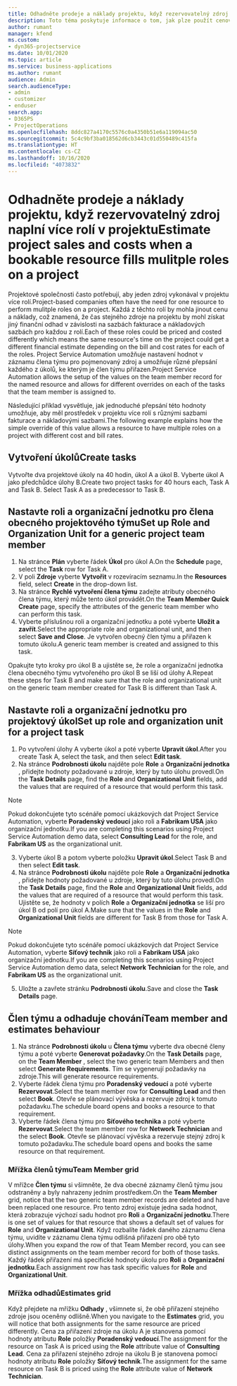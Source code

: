 ```yaml
---
title: Odhadněte prodeje a náklady projektu, když rezervovatelný zdroj naplní více rolí v projektu
description: Toto téma poskytuje informace o tom, jak plze použít cenové dimenze k podpoře cen a výpočtu nákladu pro zdroj, který naplní více rolí v projektu.
author: rumant
manager: kfend
ms.custom:
- dyn365-projectservice
ms.date: 10/01/2020
ms.topic: article
ms.service: business-applications
ms.author: rumant
audience: Admin
search.audienceType:
- admin
- customizer
- enduser
search.app:
- D365PS
- ProjectOperations
ms.openlocfilehash: 8ddc827a4170c5576c0a4350b51e6a119094ac50
ms.sourcegitcommit: 5c4c9bf3ba018562d6cb3443c01d550489c415fa
ms.translationtype: HT
ms.contentlocale: cs-CZ
ms.lasthandoff: 10/16/2020
ms.locfileid: "4073832"
---
```

# <a name="estimate-project-sales-and-costs-when-a-bookable-resource-fills-mulitple-roles-on-a-project"></a><span data-ttu-id="1b848-103">Odhadněte prodeje a náklady projektu, když rezervovatelný zdroj naplní více rolí v projektu</span><span class="sxs-lookup"><span data-stu-id="1b848-103">Estimate project sales and costs when a bookable resource fills mulitple roles on a project</span></span> 

<span data-ttu-id="1b848-104">Projektové společnosti často potřebují, aby jeden zdroj vykonával v projektu více rolí.</span><span class="sxs-lookup"><span data-stu-id="1b848-104">Project-based companies often have the need for one resource to perform mulitple roles on a project.</span></span> <span data-ttu-id="1b848-105">Každá z těchto rolí by mohla jinout cenu a náklady, což znamená, že čas stejného zdroje na projektu by mohl získat jiný finanční odhad v závislosti na sazbách fakturace a nákladových sazbách pro každou z rolí.</span><span class="sxs-lookup"><span data-stu-id="1b848-105">Each of these roles could be priced and costed differently which means the same resource's time on the project could get a different financial estimate depending on the bill and cost rates for each of the roles.</span></span> <span data-ttu-id="1b848-106">Project Service Automation umožňuje nastavení hodnot v záznamu člena týmu pro pojmenovaný zdroj a umožňuje různé přepsání každého z úkolů, ke kterým je člen týmu přiřazen.</span><span class="sxs-lookup"><span data-stu-id="1b848-106">Project Service Automation allows the setup of the values on the team member record for the named resource and allows for different overrides on each of the tasks that the team member is assigned to.</span></span>

<span data-ttu-id="1b848-107">Následující příklad vysvětluje, jak jednoduché přepsání této hodnoty umožňuje, aby měl prostředek v projektu více rolí s různými sazbami fakturace a nákladovými sazbami.</span><span class="sxs-lookup"><span data-stu-id="1b848-107">The following example  explains how the simple override of this value allows a resource to have multiple roles on a project with different cost and bill rates.</span></span>

## <a name="create-tasks"></a><span data-ttu-id="1b848-108">Vytvoření úkolů</span><span class="sxs-lookup"><span data-stu-id="1b848-108">Create tasks</span></span>
<span data-ttu-id="1b848-109">Vytvořte dva projektové úkoly na 40 hodin, úkol A a úkol B. Vyberte úkol A jako předchůdce úlohy B.</span><span class="sxs-lookup"><span data-stu-id="1b848-109">Create two project tasks for 40 hours each, Task A and Task B. Select Task A as a predecessor to Task B.</span></span>

## <a name="set-up-role-and-organization-unit-for-a-generic-project-team-member"></a><span data-ttu-id="1b848-110">Nastavte roli a organizační jednotku pro člena obecného projektového týmu</span><span class="sxs-lookup"><span data-stu-id="1b848-110">Set up Role and Organization Unit for a generic project team member</span></span>

1. <span data-ttu-id="1b848-111">Na stránce **Plán** vyberte řádek **Úkol** pro úkol A.</span><span class="sxs-lookup"><span data-stu-id="1b848-111">On the **Schedule** page, select the **Task** row for Task A.</span></span> 
2. <span data-ttu-id="1b848-112">V poli **Zdroje** vyberte **Vytvořit** v rozevíracím seznamu.</span><span class="sxs-lookup"><span data-stu-id="1b848-112">In the **Resources** field, select **Create** in the drop-down list.</span></span>
3. <span data-ttu-id="1b848-113">Na stránce **Rychlé vytvoření člena týmu** zadejte atributy obecného člena týmu, který může tento úkol provádět.</span><span class="sxs-lookup"><span data-stu-id="1b848-113">On the **Team Member Quick Create** page, specify the attributes of the generic team member who can perform this task.</span></span>
4. <span data-ttu-id="1b848-114">Vyberte příslušnou roli a organizační jednotku a poté vyberte **Uložit a zavřít**.</span><span class="sxs-lookup"><span data-stu-id="1b848-114">Select the appropriate role and organizational unit, and then select **Save and Close**.</span></span> <span data-ttu-id="1b848-115">Je vytvořen obecný člen týmu a přiřazen k tomuto úkolu.</span><span class="sxs-lookup"><span data-stu-id="1b848-115">A generic team member is created and assigned to this task.</span></span> 

<span data-ttu-id="1b848-116">Opakujte tyto kroky pro úkol B a ujistěte se, že role a organizační jednotka člena obecného týmu vytvořeného pro úkol B se liší od úlohy A.</span><span class="sxs-lookup"><span data-stu-id="1b848-116">Repeat these steps for Task B and make sure that the role and organizational unit on the generic team member created for Task B is different than Task A.</span></span> 

## <a name="set-up-role-and-organization-unit-for-a-project-task"></a><span data-ttu-id="1b848-117">Nastavte roli a organizační jednotku pro projektový úkol</span><span class="sxs-lookup"><span data-stu-id="1b848-117">Set up role and organization unit for a project task</span></span>

1. <span data-ttu-id="1b848-118">Po vytvoření úlohy A vyberte úkol a poté vyberte **Upravit úkol**.</span><span class="sxs-lookup"><span data-stu-id="1b848-118">After you create Task A, select the task, and then select **Edit task**.</span></span>
2. <span data-ttu-id="1b848-119">Na stránce **Podrobnosti úkolu** najděte pole **Role** a **Organizační jednotka** , přidejte hodnoty požadované u zdroje, který by tuto úlohu provedl.</span><span class="sxs-lookup"><span data-stu-id="1b848-119">On the **Task Details** page, find the **Role** and **Organizational Unit** fields, add the values that are required of a resource that would perform this task.</span></span> 

  > [!NOTE]
  > <span data-ttu-id="1b848-120">Pokud dokončujete tyto scénáře pomocí ukázkových dat Project Service Automation, vyberte **Poradenský vedoucí** jako roli a **Fabrikam USA** jako organizační jednotku.</span><span class="sxs-lookup"><span data-stu-id="1b848-120">If you are completing this scenarios using Project Service Automation demo data, select **Consulting Lead** for the role, and **Fabrikam US** as the organizational unit.</span></span>

3. <span data-ttu-id="1b848-121">Vyberte úkol B a potom vyberte položku **Upravit úkol**.</span><span class="sxs-lookup"><span data-stu-id="1b848-121">Select Task B and then select **Edit task**.</span></span>
4. <span data-ttu-id="1b848-122">Na stránce **Podrobnosti úkolu** najděte pole **Role** a **Organizační jednotka** , přidejte hodnoty požadované u zdroje, který by tuto úlohu provedl.</span><span class="sxs-lookup"><span data-stu-id="1b848-122">On the **Task Details** page, find the **Role** and **Organizational Unit** fields, add the values that are required of a resource that would perform this task.</span></span> <span data-ttu-id="1b848-123">Ujistěte se, že hodnoty v polích **Role** a **Organizační jednotka** se liší pro úkol B od polí pro úkol A.</span><span class="sxs-lookup"><span data-stu-id="1b848-123">Make sure that the values in the **Role** and **Organizational Unit** fields are different for Task B from those for Task A.</span></span> 

  > [!NOTE]
  > <span data-ttu-id="1b848-124">Pokud dokončujete tyto scénáře pomocí ukázkových dat Project Service Automation, vyberte **Síťový technik** jako roli a **Fabrikam USA** jako organizační jednotku.</span><span class="sxs-lookup"><span data-stu-id="1b848-124">If you are completing this scenarios using Project Service Automation demo data, select **Network Technician** for the role, and **Fabrikam US** as the organizational unit.</span></span>

5. <span data-ttu-id="1b848-125">Uložte a zavřete stránku **Podrobnosti úkolu**.</span><span class="sxs-lookup"><span data-stu-id="1b848-125">Save and close the **Task Details** page.</span></span> 

## <a name="team-member-and-estimates-behaviour"></a><span data-ttu-id="1b848-126">Člen týmu a odhaduje chování</span><span class="sxs-lookup"><span data-stu-id="1b848-126">Team member and estimates behaviour</span></span> 

1. <span data-ttu-id="1b848-127">Na stránce **Podrobnosti úkolu** u **Člena týmu** vyberte dva obecné členy týmu a poté vyberte **Generovat požadavky**.</span><span class="sxs-lookup"><span data-stu-id="1b848-127">On the **Task Details** page, on the **Team Member** , select the two generic team Members and then select **Generate Requirements**.</span></span> <span data-ttu-id="1b848-128">Tím se vygenerují požadavky na zdroje.</span><span class="sxs-lookup"><span data-stu-id="1b848-128">This will generate resource requirements.</span></span> 
2. <span data-ttu-id="1b848-129">Vyberte řádek člena týmu pro **Poradenský vedoucí** a poté vyberte **Rezervovat**.</span><span class="sxs-lookup"><span data-stu-id="1b848-129">Select the team member row for **Consulting Lead** and then select **Book**.</span></span> <span data-ttu-id="1b848-130">Otevře se plánovací vývěska a rezervuje zdroj k tomuto požadavku.</span><span class="sxs-lookup"><span data-stu-id="1b848-130">The schedule board opens and books a resource to that requirement.</span></span>
3. <span data-ttu-id="1b848-131">Vyberte řádek člena týmu pro **Síťového technika** a poté vyberte **Rezervovat**.</span><span class="sxs-lookup"><span data-stu-id="1b848-131">Select the team member row for **Network Technician** and the select **Book**.</span></span> <span data-ttu-id="1b848-132">Otevře se plánovací vývěska a rezervuje stejný zdroj k tomuto požadavku.</span><span class="sxs-lookup"><span data-stu-id="1b848-132">The schedule board opens and books the same resource on that requirement.</span></span>

### <a name="team-member-grid"></a><span data-ttu-id="1b848-133">Mřížka členů týmu</span><span class="sxs-lookup"><span data-stu-id="1b848-133">Team Member grid</span></span> 
<span data-ttu-id="1b848-134">V mřížce **Člen týmu** si všimněte, že dva obecné záznamy členů týmu jsou odstraněny a byly nahrazeny jedním prostředkem.</span><span class="sxs-lookup"><span data-stu-id="1b848-134">On the **Team Member** grid, notice that the two generic team member records are deleted and have been replaced one resource.</span></span> <span data-ttu-id="1b848-135">Pro tento zdroj existuje jedna sada hodnot, která zobrazuje výchozí sadu hodnot pro **Roli** a **Organizační jednotku**.</span><span class="sxs-lookup"><span data-stu-id="1b848-135">There is one set of values for that resource that shows a default set of values for **Role** and **Organizational Unit**.</span></span>
<span data-ttu-id="1b848-136">Když rozbalíte řádek daného záznamu člena týmu, uvidíte v záznamu člena týmu odlišná přiřazení pro obě tyto úlohy.</span><span class="sxs-lookup"><span data-stu-id="1b848-136">When you expand the row of that Team Member record, you can see distinct assignments on the team member record for both of those tasks.</span></span> <span data-ttu-id="1b848-137">Každý řádek přiřazení má specifické hodnoty úkolu pro **Roli** a **Organizační jednotku**.</span><span class="sxs-lookup"><span data-stu-id="1b848-137">Each assignment row has task specific values for **Role** and **Organizational Unit**.</span></span> 

### <a name="estimates-grid"></a><span data-ttu-id="1b848-138">Mřížka odhadů</span><span class="sxs-lookup"><span data-stu-id="1b848-138">Estimates grid</span></span> 
<span data-ttu-id="1b848-139">Když přejdete na mřížku **Odhady** , všimnete si, že obě přiřazení stejného zdroje jsou oceněny odlišně.</span><span class="sxs-lookup"><span data-stu-id="1b848-139">When you navigate to the **Estimates** grid, you will notice that both assignments for the same resource are priced differently.</span></span>
<span data-ttu-id="1b848-140">Cena za přiřazení zdroje na úkolu A je stanovena pomocí hodnoty atributu **Role** položky **Poradenský vedoucí**.</span><span class="sxs-lookup"><span data-stu-id="1b848-140">The assignment for the resource on Task A is priced using the **Role** attribute value of **Consulting Lead**.</span></span> <span data-ttu-id="1b848-141">Cena za přiřazení stejného zdroje na úkolu B je stanovena pomocí hodnoty atributu **Role** položky **Síťový technik**.</span><span class="sxs-lookup"><span data-stu-id="1b848-141">The assignment for the same resource on Task B is priced using the **Role** attribute value of **Network Technician**.</span></span>






